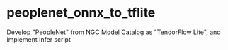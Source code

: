 # peoplenet_onnx_to_tflite
Develop "PeopleNet" from NGC Model Catalog as "TendorFlow Lite", and implement Infer script
